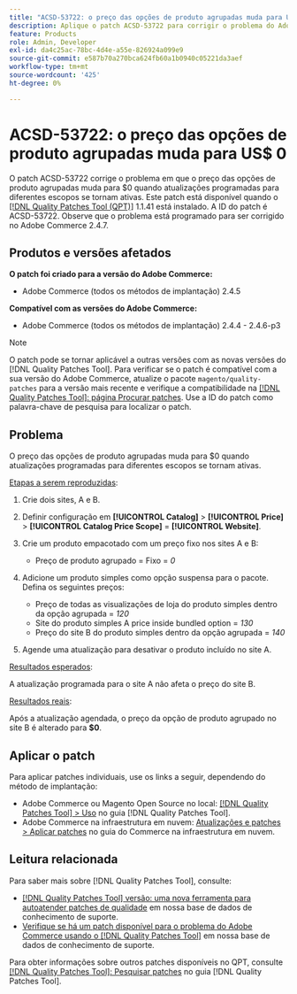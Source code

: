 ```yaml
---
title: "ACSD-53722: o preço das opções de produto agrupadas muda para US$ 0"
description: Aplique o patch ACSD-53722 para corrigir o problema do Adobe Commerce em que o preço das opções de produto agrupadas muda para $0 quando atualizações programadas para escopos diferentes se tornam ativas.
feature: Products
role: Admin, Developer
exl-id: da4c25ac-78bc-4d4e-a55e-826924a099e9
source-git-commit: e587b70a270bca624fb60a1b0940c05221da3aef
workflow-type: tm+mt
source-wordcount: '425'
ht-degree: 0%

---
```


# ACSD-53722: o preço das opções de produto agrupadas muda para US$ 0

O patch ACSD-53722 corrige o problema em que o preço das opções de produto agrupadas muda para $0 quando atualizações programadas para diferentes escopos se tornam ativas. Este patch está disponível quando o [[!DNL Quality Patches Tool (QPT)]](/help/announcements/adobe-commerce-announcements/magento-quality-patches-released-new-tool-to-self-serve-quality-patches.md) 1.1.41 está instalado. A ID do patch é ACSD-53722. Observe que o problema está programado para ser corrigido no Adobe Commerce 2.4.7.

## Produtos e versões afetados

**O patch foi criado para a versão do Adobe Commerce:**

* Adobe Commerce (todos os métodos de implantação) 2.4.5

**Compatível com as versões do Adobe Commerce:**

* Adobe Commerce (todos os métodos de implantação) 2.4.4 - 2.4.6-p3

>[!NOTE]
>
>O patch pode se tornar aplicável a outras versões com as novas versões do [!DNL Quality Patches Tool]. Para verificar se o patch é compatível com a sua versão do Adobe Commerce, atualize o pacote `magento/quality-patches` para a versão mais recente e verifique a compatibilidade na [[!DNL Quality Patches Tool]: página Procurar patches](https://experienceleague.adobe.com/tools/commerce-quality-patches/index.html). Use a ID do patch como palavra-chave de pesquisa para localizar o patch.

## Problema

O preço das opções de produto agrupadas muda para $0 quando atualizações programadas para diferentes escopos se tornam ativas.

<u>Etapas a serem reproduzidas</u>:

1. Crie dois sites, A e B.
1. Definir configuração em **[!UICONTROL Catalog]** > **[!UICONTROL Price]** > **[!UICONTROL Catalog Price Scope]** = **[!UICONTROL Website]**.
1. Crie um produto empacotado com um preço fixo nos sites A e B:

   * Preço de produto agrupado = Fixo = *0*

1. Adicione um produto simples como opção suspensa para o pacote. Defina os seguintes preços:

   * Preço de todas as visualizações de loja do produto simples dentro da opção agrupada = *120*
   * Site do produto simples A price inside bundled option = *130*
   * Preço do site B do produto simples dentro da opção agrupada = *140*

1. Agende uma atualização para desativar o produto incluído no site A.

<u>Resultados esperados</u>:

A atualização programada para o site A não afeta o preço do site B.

<u>Resultados reais</u>:

Após a atualização agendada, o preço da opção de produto agrupado no site B é alterado para **$0**.

## Aplicar o patch

Para aplicar patches individuais, use os links a seguir, dependendo do método de implantação:

* Adobe Commerce ou Magento Open Source no local: [[!DNL Quality Patches Tool] > Uso](https://experienceleague.adobe.com/docs/commerce-operations/tools/quality-patches-tool/usage.html) no guia [!DNL Quality Patches Tool].
* Adobe Commerce na infraestrutura em nuvem: [Atualizações e patches > Aplicar patches](https://experienceleague.adobe.com/docs/commerce-cloud-service/user-guide/develop/upgrade/apply-patches.html) no guia do Commerce na infraestrutura em nuvem.

## Leitura relacionada

Para saber mais sobre [!DNL Quality Patches Tool], consulte:

* [[!DNL Quality Patches Tool] versão: uma nova ferramenta para autoatender patches de qualidade](/help/announcements/adobe-commerce-announcements/magento-quality-patches-released-new-tool-to-self-serve-quality-patches.md) em nossa base de dados de conhecimento de suporte.
* [Verifique se há um patch disponível para o problema do Adobe Commerce usando o [!DNL Quality Patches Tool]](/help/support-tools/patches-available-in-qpt-tool/check-patch-for-magento-issue-with-magento-quality-patches.md) em nossa base de dados de conhecimento de suporte.

Para obter informações sobre outros patches disponíveis no QPT, consulte [[!DNL Quality Patches Tool]: Pesquisar patches](https://experienceleague.adobe.com/tools/commerce-quality-patches/index.html) no guia [!DNL Quality Patches Tool].
